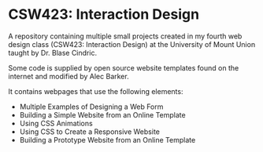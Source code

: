 # CSW423: Interaction Design
 A repository containing multiple small projects created in my fourth web design class (CSW423: Interaction Design) at the University of Mount Union taught by Dr. Blase Cindric.

Some code is supplied by open source website templates found on the internet and modified by Alec Barker.

It contains webpages that use the following elements:
- Multiple Examples of Designing a Web Form
- Building a Simple Website from an Online Template
- Using CSS Animations
- Using CSS to Create a Responsive Website
- Building a Prototype Website from an Online Template

